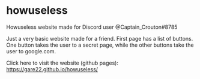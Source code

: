 # howuseless
Howuseless website made for Discord user @Captain_Crouton#8785

Just a very basic website made for a friend. First page has a list of buttons. One button takes the user to a secret page, while the other buttons take the user to google.com.

Click here to visit the website (github pages): https://gare22.github.io/howuseless/
